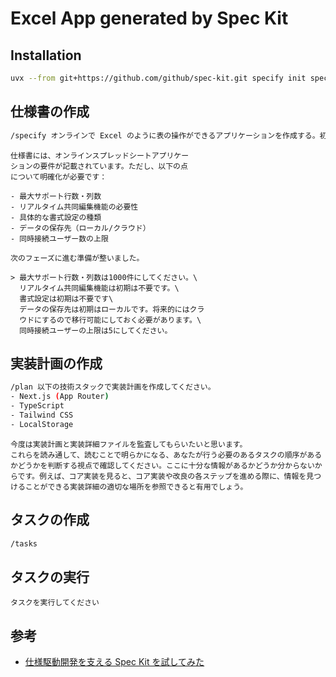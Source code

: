 # Excel App generated by Spec Kit

## Installation

```sh
uvx --from git+https://github.com/github/spec-kit.git specify init spec-driven-excel-app
```

## 仕様書の作成

```sh
/specify オンラインで Excel のように表の操作ができるアプリケーションを作成する。初期は複雑な機能は必要なく、表形式での入力や行列の追加、計算等ができることが望ましい。また、Excel/Google Spread Sheet に連携できるように、CSV 等での出力機能も必要である。将来的に、プロダクト内に Excel ライクな UI を実現するための調査・検証も兼ねた対応。
```

```
仕様書には、オンラインスプレッドシートアプリケー
ションの要件が記載されています。ただし、以下の点
について明確化が必要です：

- 最大サポート行数・列数
- リアルタイム共同編集機能の必要性
- 具体的な書式設定の種類
- データの保存先（ローカル/クラウド）
- 同時接続ユーザー数の上限

次のフェーズに進む準備が整いました。

> 最大サポート行数・列数は1000件にしてください。\
  リアルタイム共同編集機能は初期は不要です。\
  書式設定は初期は不要です\
  データの保存先は初期はローカルです。将来的にはクラ
  ウドにするので移行可能にしておく必要があります。\
  同時接続ユーザーの上限は5にしてください。
```

## 実装計画の作成

```sh
/plan 以下の技術スタックで実装計画を作成してください。
- Next.js (App Router)
- TypeScript
- Tailwind CSS
- LocalStorage
```

```
今度は実装計画と実装詳細ファイルを監査してもらいたいと思います。
これらを読み通して、読むことで明らかになる、あなたが行う必要のあるタスクの順序があるかどうかを判断する視点で確認してください。ここに十分な情報があるかどうか分からないからです。例えば、コア実装を見ると、コア実装や改良の各ステップを進める際に、情報を見つけることができる実装詳細の適切な場所を参照できると有用でしょう。
```

## タスクの作成

```sh
/tasks
```

## タスクの実行

```
タスクを実行してください
```

## 参考

- [仕様駆動開発を支える Spec Kit を試してみた](https://azukiazusa.dev/blog/spec-driven-development-with-spec-kit/)